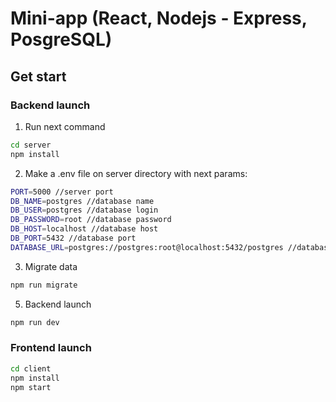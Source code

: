 # Mini-app (React, Nodejs - Express, PosgreSQL)

## Get start

### Backend launch

1. Run next command
```sh
cd server
npm install
```
2. Make a .env file on server directory with next params: 
```sh
PORT=5000 //server port
DB_NAME=postgres //database name
DB_USER=postgres //database login
DB_PASSWORD=root //database password
DB_HOST=localhost //database host
DB_PORT=5432 //database port
DATABASE_URL=postgres://postgres:root@localhost:5432/postgres //database url
```
3. Migrate data
 ```sh
npm run migrate
```

5. Backend launch
```sh
npm run dev
```

### Frontend launch
```sh
cd client
npm install
npm start
```
